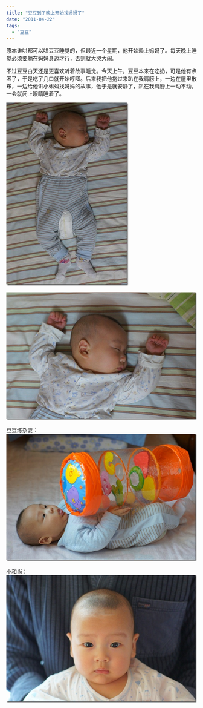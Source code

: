 ```yaml
---
title: "豆豆到了晚上开始找妈妈了"
date: "2011-04-22"
tags: 
  - "豆豆"
---
```


原本谁哄都可以哄豆豆睡觉的，但最近一个星期，他开始赖上妈妈了。每天晚上睡觉必须要躺在妈妈身边才行，否则就大哭大闹。

不过豆豆白天还是更喜欢听着故事睡觉。今天上午，豆豆本来在吃奶，可是他有点困了，于是吃了几口就开始哼唧。后来我把他抱过来趴在我肩膀上，一边在屋里散布，一边给他讲小蝌蚪找妈妈的故事，他于是就安静了，趴在我肩膀上一动不动。一会就闭上眼睛睡着了。

[![DSC01240](images/dsc01240_thumb.jpg "DSC01240")](http://ruanqizhen.wordpress.com/wp-content/uploads/2011/04/dsc01240.jpg)

[![DSC01227](images/dsc01227_thumb.jpg "DSC01227")](http://ruanqizhen.wordpress.com/wp-content/uploads/2011/04/dsc01227.jpg)

豆豆练杂耍： [![DSC01271](images/dsc01271_thumb.jpg "DSC01271")](http://ruanqizhen.wordpress.com/wp-content/uploads/2011/04/dsc01271.jpg)

小和尚： [![DSC01249](images/dsc01249_thumb.jpg "DSC01249")](http://ruanqizhen.wordpress.com/wp-content/uploads/2011/04/dsc01249.jpg)
